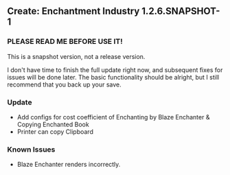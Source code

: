 ## Create: Enchantment Industry 1.2.6.SNAPSHOT-1

### **PLEASE READ ME BEFORE USE IT!**
This is a snapshot version, not a release version.

I don't have time to finish the full update right now, and subsequent fixes for issues will be done later.
The basic functionality should be alright, but I still recommend that you back up your save.

### Update
- Add configs for cost coefficient of Enchanting by Blaze Enchanter & Copying Enchanted Book
- Printer can copy Clipboard
### Known Issues
- Blaze Enchanter renders incorrectly.
